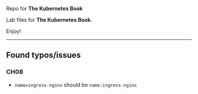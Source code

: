 Repo for **The Kubernetes Book**

Lab files for **The Kubernetes Book**.

Enjoy!

---

## Found typos/issues

### CH08

- `name=ingress-nginx` should be `name:ingress-nginx`
